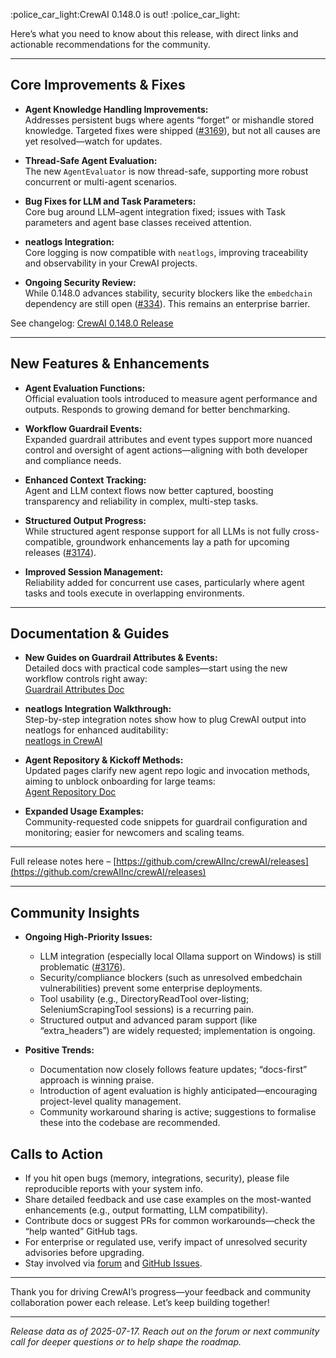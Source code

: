 :police_car_light:CrewAI 0.148.0 is out! :police_car_light:

Here’s what you need to know about this release, with direct links and actionable recommendations for the community.

---

## Core Improvements & Fixes

- **Agent Knowledge Handling Improvements:**  
  Addresses persistent bugs where agents “forget” or mishandle stored knowledge. Targeted fixes were shipped ([#3169](https://github.com/crewAIInc/crewAI/issues/3169)), but not all causes are yet resolved—watch for updates.

- **Thread-Safe Agent Evaluation:**  
  The new `AgentEvaluator` is now thread-safe, supporting more robust concurrent or multi-agent scenarios.

- **Bug Fixes for LLM and Task Parameters:**  
  Core bug around LLM–agent integration fixed; issues with Task parameters and agent base classes received attention.

- **neatlogs Integration:**  
  Core logging is now compatible with `neatlogs`, improving traceability and observability in your CrewAI projects.

- **Ongoing Security Review:**  
  While 0.148.0 advances stability, security blockers like the `embedchain` dependency are still open ([#334](https://github.com/crewAIInc/crewAI-tools/issues/334)). This remains an enterprise barrier.

See changelog: [CrewAI 0.148.0 Release](https://github.com/joaomdmoura/crewAI/releases/tag/0.148.0)

---

## New Features & Enhancements

- **Agent Evaluation Functions:**  
  Official evaluation tools introduced to measure agent performance and outputs. Responds to growing demand for better benchmarking.

- **Workflow Guardrail Events:**  
  Expanded guardrail attributes and event types support more nuanced control and oversight of agent actions—aligning with both developer and compliance needs.

- **Enhanced Context Tracking:**  
  Agent and LLM context flows now better captured, boosting transparency and reliability in complex, multi-step tasks.

- **Structured Output Progress:**  
  While structured agent response support for all LLMs is not fully cross-compatible, groundwork enhancements lay a path for upcoming releases ([#3174](https://github.com/crewAIInc/crewAI/issues/3174)).

- **Improved Session Management:**  
  Reliability added for concurrent use cases, particularly where agent tasks and tools execute in overlapping environments.

---

## Documentation & Guides

- **New Guides on Guardrail Attributes & Events:**  
  Detailed docs with practical code samples—start using the new workflow controls right away:  
  [Guardrail Attributes Doc](https://docs.crewai.com/guardrails/)

- **neatlogs Integration Walkthrough:**  
  Step-by-step integration notes show how to plug CrewAI output into neatlogs for enhanced auditability:  
  [neatlogs in CrewAI](https://docs.crewai.com/logging/neatlogs/)

- **Agent Repository & Kickoff Methods:**  
  Updated pages clarify new agent repo logic and invocation methods, aiming to unblock onboarding for large teams:  
  [Agent Repository Doc](https://docs.crewai.com/agents/repo/)

- **Expanded Usage Examples:**  
  Community-requested code snippets for guardrail configuration and monitoring; easier for newcomers and scaling teams.

---

Full release notes here – [https://github.com/crewAIInc/crewAI/releases](https://github.com/crewAIInc/crewAI/releases)

---

## Community Insights

- **Ongoing High-Priority Issues:**  
  - LLM integration (especially local Ollama support on Windows) is still problematic ([#3176](https://github.com/crewAIInc/crewAI/issues/3176)).
  - Security/compliance blockers (such as unresolved embedchain vulnerabilities) prevent some enterprise deployments.
  - Tool usability (e.g., DirectoryReadTool over-listing; SeleniumScrapingTool sessions) is a recurring pain.
  - Structured output and advanced param support (like “extra_headers”) are widely requested; implementation is ongoing.

- **Positive Trends:**  
  - Documentation now closely follows feature updates; “docs-first” approach is winning praise.
  - Introduction of agent evaluation is highly anticipated—encouraging project-level quality management.
  - Community workaround sharing is active; suggestions to formalise these into the codebase are recommended.

## Calls to Action

- If you hit open bugs (memory, integrations, security), please file reproducible reports with your system info.
- Share detailed feedback and use case examples on the most-wanted enhancements (e.g., output formatting, LLM compatibility).
- Contribute docs or suggest PRs for common workarounds—check the “help wanted” GitHub tags.
- For enterprise or regulated use, verify impact of unresolved security advisories before upgrading.
- Stay involved via [forum](https://github.com/crewAIInc/crewAI/discussions) and [GitHub Issues](https://github.com/crewAIInc/crewAI/issues).

---

Thank you for driving CrewAI’s progress—your feedback and community collaboration power each release. Let’s keep building together!

---

*Release data as of 2025-07-17. Reach out on the forum or next community call for deeper questions or to help shape the roadmap.*